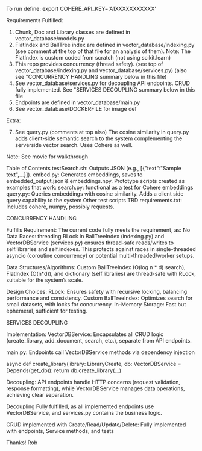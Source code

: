 To run define: export COHERE_API_KEY='A1XXXXXXXXXXX'

Requirements Fulfilled:

1. Chunk, Doc and Library classes are defined in vector_database/models.py
2. FlatIndex and BallTree index are defined in vector_database/indexing.py
   (see comment at the top of that file for an analysis of them).
   Note: The FlatIndex is custom coded from scratch (not using scikit.learn)
3. This repo provides concurrency (thread safety).
   (see top of vector_database/indexing.py and vector_database/services.py)
   (also see "CONCURRENCY HANDLING summary below in this file)
4. See vector_database/services.py for decoupling API endpoints.
   CRUD fully implemented. See "SERVICES DECOUPLING summary below in this file
5. Endpoints are defined in vector_database/main.py
6. See vector_database/DOCKERFILE for image def

Extra:

7. See query.py (comments at top also)
The cosine similarity in query.py adds client-side semantic search to the system complementing the serverside vector search. Uses Cohere as well.

Note: See movie for walkthrough

Table of Contents
testSearch.sh: Outputs JSON (e.g., [{"text":"Sample text",...}]).
embed.py: Generates embeddings, saves to embedded_output.json & embeddings.npy.
Prototype scripts created as examples that work:
search.py: functional as a test for Cohere embeddings
query.py: Queries embeddings with cosine similarity. Adds a client side query capability to the system
Other test scripts TBD
requirements.txt: Includes cohere, numpy, possibly requests.

CONCURRENCY HANDLING

Fulfills Requirement: The current code fully meets the requirement, as:
No Data Races: threading.RLock in BallTreeIndex (indexing.py) and VectorDBService (services.py) ensures thread-safe reads/writes to self.libraries and self.indexes. This protects against races in single-threaded asyncio (coroutine concurrency) or potential multi-threaded/worker setups.

Data Structures/Algorithms: Custom BallTreeIndex (O(log n * d) search), FlatIndex (O(n*d)), and dictionary (self.libraries) are thread-safe with RLock, suitable for the system’s scale.

Design Choices:
RLock: Ensures safety with recursive locking, balancing performance and consistency.
Custom BallTreeIndex: Optimizes search for small datasets, with locks for concurrency.
In-Memory Storage: Fast but ephemeral, sufficient for testing.

SERVICES DECOUPLING

Implementation:
VectorDBService: Encapsulates all CRUD logic (create_library, add_document, search, etc.), separate from API endpoints.

main.py: Endpoints call VectorDBService methods via dependency injection

async def create_library(library: LibraryCreate, db: VectorDBService = Depends(get_db)): return db.create_library(...)

Decoupling: API endpoints handle HTTP concerns (request validation, response formatting), while VectorDBService manages data operations, achieving clear separation.

Decoupling Fully fulfilled, as all implemented endpoints use VectorDBService, and services.py contains the business logic.

CRUD implemented with Create/Read/Update/Delete: Fully implemented with endpoints, Service methods, and tests

Thanks!
Rob

